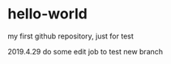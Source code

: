 # hello-world
my first github repository, just for test

2019.4.29 do some edit job to test new branch

